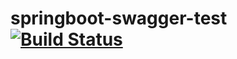 # springboot-swagger-test [![Build Status](https://github.com/eggmoid/springboot-swagger-test/actions/workflows/gradle-build-pr.yml/badge.svg)][1]

[1]: https://github.com/eggmoid/springboot-swagger-test/actions/workflows/gradle-build-pr.yml
